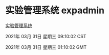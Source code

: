 # 实验管理系统 expadmin
[实验管理系统](http://58.48.54.58:56808/expadmin-782313d2-e1b1-4ea7-932e-3a55e6a1a4d0/)

2021年 03月 31日 星期三 09:10:02 CST

2021年 03月 31日 星期三 01:10:02 GMT
